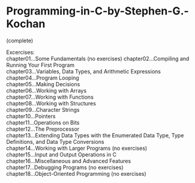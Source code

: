 # Programming-in-C-by-Stephen-G.-Kochan
(complete)  

Excercises:  
chapter01...Some Fundamentals (no exercises)
chapter02...Compiling and Running Your First Program  
chapter03...Variables, Data Types, and Arithmetic Expressions  
chapter04...Program Looping  
chapter05...Making Decisions  
chapter06...Working with Arrays  
chapter07...Working with Functions  
chapter08...Working with Structures  
chapter09...Character Strings  
chapter10...Pointers  
chapter11...Operations on Bits  
chapter12...The Preprocessor  
chapter13...Extending Data Types with the Enumerated Data Type, Type Definitions, and Data Type Conversions    
chapter14...Working with Larger Programs (no exercises)  
chapter15...Input and Output Operations in C  
chapter16...Miscellaneous and Advanced Features  
chapter17...Debugging Programs (no exercises)  
chapter18...Object-Oriented Programming (no exercises)  
